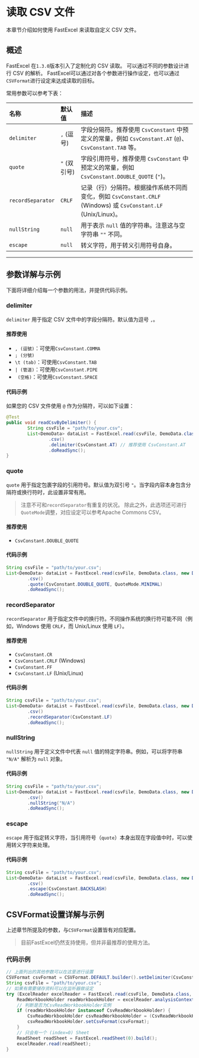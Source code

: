 # 读取 CSV 文件

本章节介绍如何使用 FastExcel 来读取自定义 CSV 文件。

## 概述

FastExcel 在`1.3.0`版本引入了定制化的 CSV 读取。
可以通过不同的参数设计进行 CSV 的解析。
FastExcel可以通过对各个参数进行操作设定，也可以通过`CSVFormat`进行设定来达成读取的目标。

常用参数可以参考下表：

| 名称 | 默认值 | 描述 |
| :--- | :--- | :--- |
| `delimiter` | `,` (逗号) | 字段分隔符。推荐使用 `CsvConstant` 中预定义的常量，例如 `CsvConstant.AT` (`@`)、`CsvConstant.TAB` 等。 |
| `quote` | `"` (双引号) | 字段引用符号，推荐使用 `CsvConstant` 中预定义的常量，例如 `CsvConstant.DOUBLE_QUOTE` (`"`)。 |
| `recordSeparator` | `CRLF` | 记录（行）分隔符。根据操作系统不同而变化，例如 `CsvConstant.CRLF` (Windows) 或 `CsvConstant.LF` (Unix/Linux)。 |
| `nullString` | `null` | 用于表示 `null` 值的字符串。注意这与空字符串 `""` 不同。 |
| `escape` | `null` | 转义字符，用于转义引用符号自身。 |

---

## 参数详解与示例

下面将详细介绍每一个参数的用法，并提供代码示例。

### delimiter

`delimiter` 用于指定 CSV 文件中的字段分隔符。默认值为逗号 `,`。

#### 推荐使用
- `, (逗號)`：可使用`CsvConstant.COMMA`
- `; (分號)`
- `\t (tab)`：可使用`CsvConstant.TAB`
- `| (管道)`：可使用`CsvConstant.PIPE`
- ` (空格)`：可使用`CsvConstant.SPACE`

#### 代码示例
如果您的 CSV 文件使用 `@` 作为分隔符，可以如下设置：
```java
@Test
public void readCsvByDelimiter() {
        String csvFile = "path/to/your.csv";
        List<DemoData> dataList = FastExcel.read(csvFile, DemoData.class, new DemoDataListener())
                .csv()
                .delimiter(CsvConstant.AT) // 推荐使用 CsvConstant.AT
                .doReadSync();
}
```

### quote

`quote` 用于指定包裹字段的引用符号。默认值为双引号 `"`。当字段内容本身包含分隔符或换行符时，此设置非常有用。
> 注意不可和`recordSeparator`有重复的状况。
除此之外，此选项还可进行`QuoteMode`调整，对应设定可以参考Apache Commons CSV。

#### 推荐使用
- `CsvConstant.DOUBLE_QUOTE`

#### 代码示例
```java
String csvFile = "path/to/your.csv";
List<DemoData> dataList = FastExcel.read(csvFile, DemoData.class, new DemoDataListener())
        .csv()
        .quote(CsvConstant.DOUBLE_QUOTE, QuoteMode.MINIMAL)
        .doReadSync();
```

### recordSeparator

`recordSeparator` 用于指定文件中的换行符。不同操作系统的换行符可能不同（例如，Windows 使用 `CRLF`，而 Unix/Linux 使用 `LF`）。

#### 推荐使用
- `CsvConstant.CR`
- `CsvConstant.CRLF` (Windows)
- `CsvConstant.FF`
- `CsvConstant.LF` (Unix/Linux)

#### 代码示例
```java
String csvFile = "path/to/your.csv";
List<DemoData> dataList = FastExcel.read(csvFile, DemoData.class, new DemoDataListener())
        .csv()
        .recordSeparator(CsvConstant.LF)
        .doReadSync();
```

### nullString

`nullString` 用于定义文件中代表 `null` 值的特定字符串。例如，可以将字符串 `"N/A"` 解析为 `null` 对象。

#### 代码示例
```java
String csvFile = "path/to/your.csv";
List<DemoData> dataList = FastExcel.read(csvFile, DemoData.class, new DemoDataListener())
        .csv()
        .nullString("N/A")
        .doReadSync();
```

### escape

`escape` 用于指定转义字符，当引用符号（`quote`）本身出现在字段值中时，可以使用转义字符来处理。

#### 代码示例
```java
String csvFile = "path/to/your.csv";
List<DemoData> dataList = FastExcel.read(csvFile, DemoData.class, new DemoDataListener())
        .csv()
        .escape(CsvConstant.BACKSLASH)
        .doReadSync();
```

## CSVFormat设置详解与示例

上述章节所提及的参数，与`CSVFormat`设置皆有对应配置。
> 目前FastExcel仍然支持使用，但并非最推荐的使用方法。

### 代码示例

```java
// 上面列出的其他参数可以在这里进行设置
CSVFormat csvFormat = CSVFormat.DEFAULT.builder().setDelimiter(CsvConstant.AT).build();
String csvFile = "path/to/your.csv";
// 如果有需要储存资料可以在监听器做设定
try (ExcelReader excelReader = FastExcel.read(csvFile, DemoData.class, new DemoDataListener()).build()) {
    ReadWorkbookHolder readWorkbookHolder = excelReader.analysisContext().readWorkbookHolder();
    // 判断是否为CsvReadWorkbookHolder实例
    if (readWorkbookHolder instanceof CsvReadWorkbookHolder) {
        CsvReadWorkbookHolder csvReadWorkbookHolder = (CsvReadWorkbookHolder) readWorkbookHolder;
        csvReadWorkbookHolder.setCsvFormat(csvFormat);
    }
    // 只会有一个 (index=0) Sheet
    ReadSheet readSheet = FastExcel.readSheet(0).build();
    excelReader.read(readSheet);
}
```